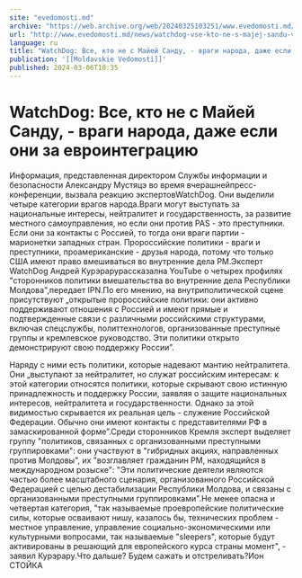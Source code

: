 ```yaml
---
site: "evedomosti.md"
archive: "https://web.archive.org/web/20240325103251/www.evedomosti.md/news/watchdog-vse-kto-ne-s-majej-sandu-vragi-naroda-dazhe-esli-on"
url: "http://www.evedomosti.md/news/watchdog-vse-kto-ne-s-majej-sandu-vragi-naroda-dazhe-esli-on"
language: ru
title: "WatchDog: Все, кто не с Майей Санду, - враги народа, даже если они за евроинтеграцию"
publication: '[[Moldavskie Vedomosti]]'
published: 2024-03-06T10:35
---
```


# WatchDog: Все, кто не с Майей Санду, - враги народа, даже если они за евроинтеграцию

Информация, представленная директором Службы информации и безопасности Александру Мустяцэ во время вчерашнейпресс-конференции, вызвала реакцию экспертовWatchDog. Они выделили четыре категории врагов народа.Враги могут выступать за национальные интересы, нейтралитет и государственность, за развитие местного самоуправления, но если они против PAS - это преступники. Если они за контакты с Россией, то тогда они враги партии - марионетки западных стран. Пророссийские политики - враги и преступники, проамериканские - друзья народа, потому что только США имеют право вмешиваться во внутренние дела РМ.Эксперт WatchDog Андрей Курэрарурассказална YouTube о четырех профилях "сторонников политики вмешательства во внутренние дела Республики Молдова",передает IPN.По его мнению, на внутриполитической сцене присутствуют „открытые пророссийские политики: они активно поддерживают отношения с Россией и имеют прямые и подтвержденные связи с различными российскими структурами, включая спецслужбы, политтехнологов, организованные преступные группы и кремлевское руководство. Эти политики открыто демонстрируют свою поддержку России”.

Наряду с ними есть политики, которые надевают мантию нейтралитета. Они „выступают за нейтралитет, но служат российским интересам: к этой категории относятся политики, которые скрывают свою истинную принадлежность и поддержку России, заявляя о защите национальных интересов, нейтралитета и государственности. Однако за этой видимостью скрывается их реальная цель - служение Российской Федерации. Обычно они имеют контакты с представителями РФ в замаскированной форме”.Среди сторонников Кремля эксперт выделяет группу "политиков, связанных с организованными преступными группировками": они участвуют в "гибридных акциях, направленных против Молдовы", их "возглавляет гражданин РМ, находящийся в международном розыске": "Эти политические деятели являются частью более масштабного сценария, организованного Российской Федерацией с целью дестабилизации Республики Молдова, и связаны с организованными преступными группировками".Не менее опасна и четвертая категория, "так называемые проевропейские политические силы, которые осваивают нишу, казалось бы, технических проблем - местное управление, управление социально-экономическими или культурными вопросами, так называемые "sleepers", которые будут активированы в решающий для европейского курса страны момент", - заявил Курэрару.Что дальше? Будем сажать и отстреливать?Ион СТОЙКА